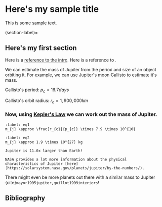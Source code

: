# Here's my sample title

This is some sample text.

(section-label)=
## Here's my first section

Here is a [reference to the intro](intro.md). Here is a reference to [](section-label).


We can estimate the mass of Jupiter from the period and size of an object orbiting it. For example, we can use Jupiter's moon Callisto to estimate it's mass.

Callisto's period: $p_{c}=16.7 days$

Callisto's orbit radius: $r_{c}=1,900,000 km$

### Now, using [Kepler's Law](https://solarsystem.nasa.gov/resources/310/orbits-and-keplers-laws/) we can work out the mass of Jupiter.

```{math}
:label: eq1
m_{j} \approx \frac{r_{c}}{p_{c}} \times 7.9 \times 10^{10}
```

```{math}
:label: eq2
m_{j} \approx 1.9 \times 10^{27} kg
```

```{margin} Did you know?
Jupiter is 11.0x larger than Earth!
```

```{hint}
NASA provides a lot more information about the physical characteristics of Jupiter [here](https://solarsystem.nasa.gov/planets/jupiter/by-the-numbers/).
```

There might even be more planets out there with a similar mass to Jupiter {cite}`mayor1995jupiter,guillot1999interiors`!

## Bibliography

```{bibliography} references.bib
```